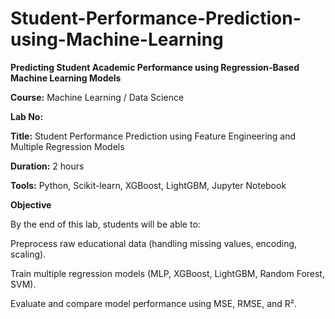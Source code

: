 # Student-Performance-Prediction-using-Machine-Learning
**Predicting Student Academic Performance using Regression-Based Machine Learning Models**

**Course:** Machine Learning / Data Science

**Lab No:** 

**Title:** Student Performance Prediction using Feature Engineering and Multiple Regression Models

**Duration:** 2 hours

**Tools:** Python, Scikit-learn, XGBoost, LightGBM, Jupyter Notebook

**Objective**

By the end of this lab, students will be able to:

Preprocess raw educational data (handling missing values, encoding, scaling).

Train multiple regression models (MLP, XGBoost, LightGBM, Random Forest, SVM).

Evaluate and compare model performance using MSE, RMSE, and R².
